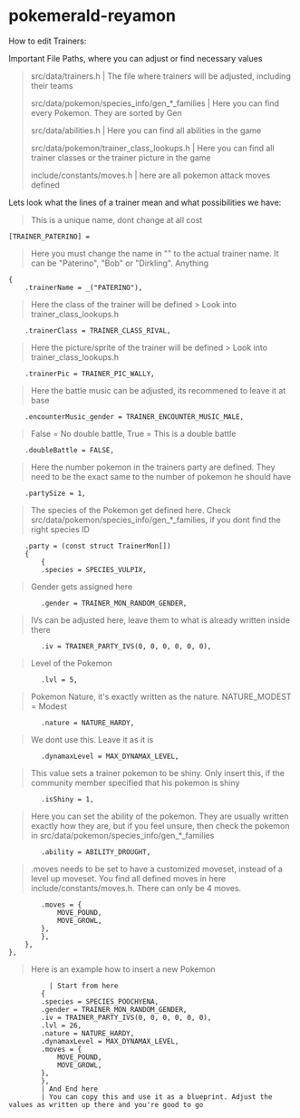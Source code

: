 ﻿# pokemerald-reyamon

How to edit Trainers:

Important File Paths, where you can adjust or find necessary values
>src/data/trainers.h | The file where trainers will be adjusted, including their teams
>
>src/data/pokemon/species_info/gen_*_families | Here you can find every Pokemon. They are sorted by Gen
>
>src/data/abilities.h | Here you can find all abilities in the game
>
>src/data/pokemon/trainer_class_lookups.h | Here you can find all trainer classes or the trainer picture in the game
>
>include/constants/moves.h | here are all pokemon attack moves defined

Lets look what the lines of a trainer mean and what possibilities we have:

 >This is a unique name, dont change at all cost

    [TRAINER_PATERINO] = 
    
 >Here you must change the name in "" to the actual trainer name. It can be "Paterino", "Bob" or "Dirkling". Anything
 
    {
        .trainerName = _("PATERINO"), 
        
 >Here the class of the trainer will be defined > Look into trainer_class_lookups.h
 
        .trainerClass = TRAINER_CLASS_RIVAL, 
        
 >Here the picture/sprite of the trainer will be defined > Look into trainer_class_lookups.h
 
        .trainerPic = TRAINER_PIC_WALLY, 
        
 >Here the battle music can be adjusted, its recommened to leave it at base
 
        .encounterMusic_gender = TRAINER_ENCOUNTER_MUSIC_MALE, 
        
 >False = No double battle, True = This is a double battle
 
        .doubleBattle = FALSE, 
        
 >Here the number pokemon in the trainers party are defined. They need to be the exact same to the number of pokemon he should have
 
        .partySize = 1, 
        
 >The species of the Pokemon get defined here. Check src/data/pokemon/species_info/gen_*_families, if you dont find the right species ID
 
        .party = (const struct TrainerMon[])
        {
            {
            .species = SPECIES_VULPIX, 
            
 >Gender gets assigned here
 
            .gender = TRAINER_MON_RANDOM_GENDER, 
            
 >IVs can be adjusted here, leave them to what is already written inside there
 
            .iv = TRAINER_PARTY_IVS(0, 0, 0, 0, 0, 0), 
            
 >Level of the Pokemon
 
            .lvl = 5, 
            
 >Pokemon Nature, it's exactly written as the nature. NATURE_MODEST = Modest
 
            .nature = NATURE_HARDY, 
            
 >We dont use this. Leave it as it is
 
            .dynamaxLevel = MAX_DYNAMAX_LEVEL, 
            
 >This value sets a trainer pokemon to be shiny. Only insert this, if the community member specified that his pokemon is shiny
 
            .isShiny = 1, 
            
>Here you can set the ability of the pokemon. They are usually written exactly how they are, but if you feel unsure, then check the pokemon in src/data/pokemon/species_info/gen_*_families
 
            .ability = ABILITY_DROUGHT, 
            
 > .moves needs to be set to have a customized moveset, instead of a level up moveset. You find all defined moves in here include/constants/moves.h. There can only be 4 moves.
 
            .moves = { 
                MOVE_POUND,
                MOVE_GROWL,
            },
            },
        },
    },

>Here is an example how to insert a new Pokemon

              | Start from here
            { 
            .species = SPECIES_POOCHYENA,
            .gender = TRAINER_MON_RANDOM_GENDER,
            .iv = TRAINER_PARTY_IVS(0, 0, 0, 0, 0, 0),
            .lvl = 26,
            .nature = NATURE_HARDY,
            .dynamaxLevel = MAX_DYNAMAX_LEVEL,
            .moves = {
                MOVE_POUND,
                MOVE_GROWL,
            },
            },
            | And End here
            | You can copy this and use it as a blueprint. Adjust the values as written up there and you're good to go
